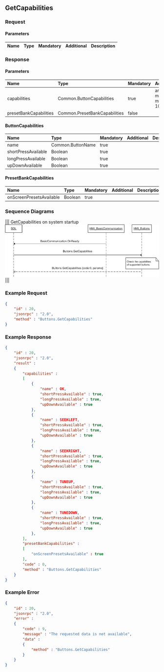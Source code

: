 ## GetCapabilities


### Request

#### Parameters

|Name|Type|Mandatory|Additional|Description|
|:---|:---|:--------|:---------|:----------|

### Response

#### Parameters

|Name|Type|Mandatory|Additional|Description|
|:---|:---|:--------|:---------|:----------|
|capabilities|Common.ButtonCapabilities|true|array: true<br>minsize: 1<br>maxsize: 100||
|presetBankCapabilities|Common.PresetBankCapabilities|false|||

#### ButtonCapabilities

|Name|Type|Mandatory|Additional|Description|
|:---|:---|:--------|:---------|:----------|
|name|Common.ButtonName|true|||
|shortPressAvailable|Boolean|true|||
|longPressAvailable|Boolean|true|||
|upDownAvailable|Boolean|true|||

#### PresetBankCapabilities

|Name|Type|Mandatory|Additional|Description|
|:---|:---|:--------|:---------|:----------|
|onScreenPresetsAvailable|Boolean|true|||

### Sequence Diagrams
|||
GetCapabilities on system startup
![GetCapabilities](./assets/GetCapabilities.png)
|||

### Example Request

```json
{
	"id" : 20,
	"jsonrpc" : "2.0",
	"method" : "Buttons.GetCapabilities"
}
```
### Example Response

```json
{
	"id" : 20,
	"jsonrpc" : "2.0",
	"result" :
	{
		"capabilities" :
		[
			{
				"name" : OK,
				"shortPressAvailable" : true,
				"longPressAvailable" : true,
				"upDownAvailable" : true
			},
			{
				"name" : SEEKLEFT,
				"shortPressAvailable" : true,
				"longPressAvailable" : true,
				"upDownAvailable" : true
			},
			{
				"name" : SEEKRIGHT,
				"shortPressAvailable" : true,
				"longPressAvailable" : true,
				"upDownAvailable" : true
			},
			{
				"name" : TUNEUP,
				"shortPressAvailable" : true,
				"longPressAvailable" : true,
				"upDownAvailable" : true
			},
			{
				"name" : TUNEDOWN,
				"shortPressAvailable" : true,
				"longPressAvailable" : true,
				"upDownAvailable" : true
			},
		],
		"presetBankCapabilities" :
		[
			"onScreenPresetsAvailable" : true
		],
		"code" : 0,
		"method" : "Buttons.GetCapabilities"
	}
}
```

### Example Error

```json
{
	"id" : 20,
	"jsonrpc" : "2.0",
	"error" :
	{
		"code" : 9,
		"message" : "The requested data is not available",
		"data" :
		{
			"method" : "Buttons.GetCapabilities"
		}
	}
}
```
